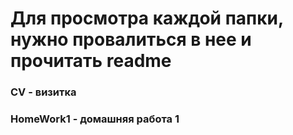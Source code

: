 # Для просмотра каждой папки, нужно провалиться в нее и прочитать readme
### CV - визитка
### HomeWork1 - домашняя работа 1
